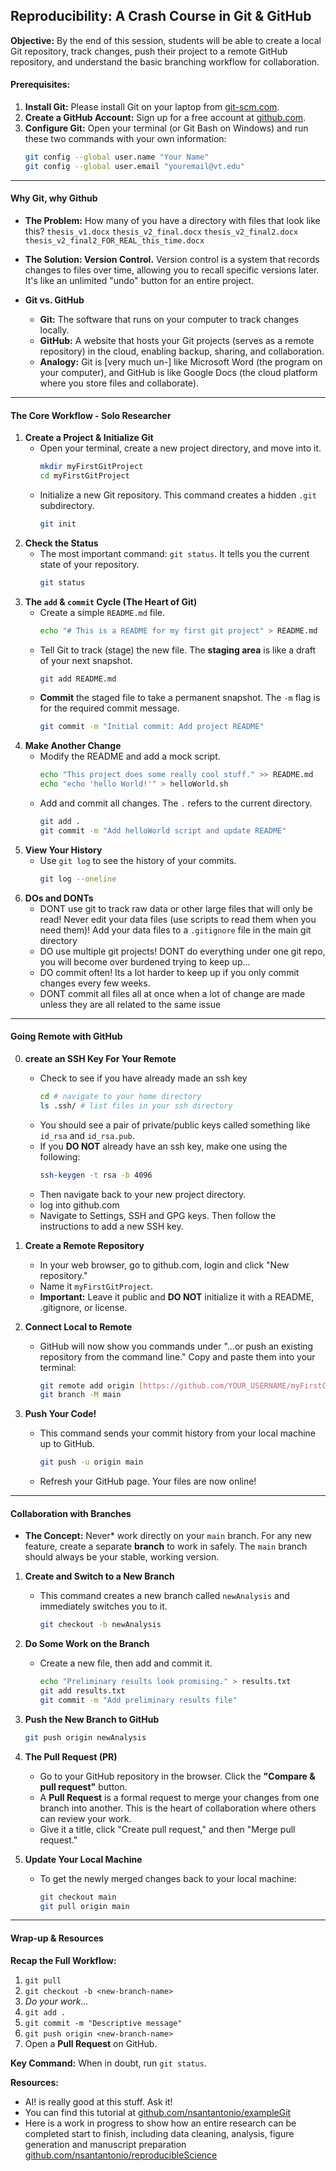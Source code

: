 ## Reproducibility: A Crash Course in Git & GitHub

**Objective:** By the end of this session, students will be able to create a local Git repository, track changes, push their project to a remote GitHub repository, and understand the basic branching workflow for collaboration.

#### Prerequisites:
1.  **Install Git:** Please install Git on your laptop from [git-scm.com](https://git-scm.com).
2.  **Create a GitHub Account:** Sign up for a free account at [github.com](https://github.com).
3.  **Configure Git:** Open your terminal (or Git Bash on Windows) and run these two commands with your own information:
    ```sh
    git config --global user.name "Your Name"
    git config --global user.email "youremail@vt.edu"
    ```
---

#### Why Git, why Github

* **The Problem:** How many of you have a directory with files that look like this? 
    `thesis_v1.docx`
    `thesis_v2_final.docx`
    `thesis_v2_final2.docx`
    `thesis_v2_final2_FOR_REAL_this_time.docx`

* **The Solution: Version Control.** Version control is a system that records changes to files over time, allowing you to recall specific versions later. It's like an unlimited "undo" button for an entire project.

* **Git vs. GitHub** 
    * **Git:** The software that runs on your computer to track changes locally.
    * **GitHub:** A website that hosts your Git projects (serves as a remote repository) in the cloud, enabling backup, sharing, and collaboration.
    * **Analogy:** Git is [very much un-] like Microsoft Word (the program on your computer), and GitHub is like Google Docs (the cloud platform where you store files and collaborate).

---
#### The Core Workflow - Solo Researcher 

1.  **Create a Project & Initialize Git**
    * Open your terminal, create a new project directory, and move into it.
        ```sh
        mkdir myFirstGitProject
        cd myFirstGitProject
        ```
    * Initialize a new Git repository. This command creates a hidden `.git` subdirectory.
        ```sh
        git init
        ```
2.  **Check the Status**
    * The most important command: `git status`. It tells you the current state of your repository.
        ```sh
        git status
        ```
3.  **The `add` & `commit` Cycle (The Heart of Git)**
    * Create a simple `README.md` file.
        ```sh
        echo "# This is a README for my first git project" > README.md
        ```
    * Tell Git to track (stage) the new file. The **staging area** is like a draft of your next snapshot.
        ```sh
        git add README.md
        ```
    * **Commit** the staged file to take a permanent snapshot. The `-m` flag is for the required commit message.
        ```sh
        git commit -m "Initial commit: Add project README"
        ```
4.  **Make Another Change**
    * Modify the README and add a mock script.
        ```sh
        echo "This project does some really cool stuff." >> README.md
        echo "echo 'hello World!'" > helloWorld.sh
        ```
    * Add and commit all changes. The `.` refers to the current directory.
        ```sh
        git add .
        git commit -m "Add helloWorld script and update README"
        ```
5.  **View Your History**
    * Use `git log` to see the history of your commits.
        ```sh
        git log --oneline
        ```
6. **DOs and DONTs**
    * DONT use git to track raw data or other large files that will only be read! Never edit your data files (use scripts to read them when you need them)! Add your data files to a `.gitignore` file in the main git directory
    * DO use multiple git projects! DONT do everything under one git repo, you will become over burdened trying to keep up...
    * DO commit often! Its a lot harder to keep up if you only commit changes every few weeks. 
    * DONT commit all files all at once when a lot of change are made unless they are all related to the same issue


---
#### Going Remote with GitHub 

0. **create an SSH Key For Your Remote**
    * Check to see if you have already made an ssh key
        ```sh
        cd # navigate to your home directory
        ls .ssh/ # list files in your ssh directory
        ```
    * You should see a pair of private/public keys called something like `id_rsa`  and `id_rsa.pub`.
    * If you **DO NOT** already have an ssh key, make one using the following:
        ```sh
        ssh-keygen -t rsa -b 4096
        ```
    * Then navigate back to your new project directory.
    * log into github.com
    * Navigate to Settings, SSH and GPG keys. Then follow the instructions to add a new SSH key.

1.  **Create a Remote Repository**
    * In your web browser, go to github.com, login and click "New repository."
    * Name it `myFirstGitProject`.
    * **Important:** Leave it public and **DO NOT** initialize it with a README, .gitignore, or license.

2.  **Connect Local to Remote**
    * GitHub will now show you commands under "...or push an existing repository from the command line." Copy and paste them into your terminal:
        ```sh
        git remote add origin [https://github.com/YOUR_USERNAME/myFirstGitProject.git](https://github.com/YOUR_USERNAME/myFirstGitProject.git)
        git branch -M main
        ```
3.  **Push Your Code!** 
    * This command sends your commit history from your local machine up to GitHub.
        ```sh
        git push -u origin main
        ```
    * Refresh your GitHub page. Your files are now online!

---

#### Collaboration with Branches 

* **The Concept:** Never* work directly on your `main` branch. For any new feature, create a separate **branch** to work in safely. The `main` branch should always be your stable, working version.

1.  **Create and Switch to a New Branch**
    * This command creates a new branch called `newAnalysis` and immediately switches you to it.
        ```sh
        git checkout -b newAnalysis
        ```
2.  **Do Some Work on the Branch**
    * Create a new file, then add and commit it.
        ```sh
        echo "Preliminary results look promising." > results.txt
        git add results.txt
        git commit -m "Add preliminary results file"
        ```
3.  **Push the New Branch to GitHub**
    ```sh
    git push origin newAnalysis
    ```
4.  **The Pull Request (PR)**
    * Go to your GitHub repository in the browser. Click the **"Compare & pull request"** button.
    * A **Pull Request** is a formal request to merge your changes from one branch into another. This is the heart of collaboration where others can review your work.
    * Give it a title, click "Create pull request," and then "Merge pull request."

5.  **Update Your Local Machine**
    * To get the newly merged changes back to your local machine:
        ```sh
        git checkout main
        git pull origin main
        ```
---
#### Wrap-up & Resources 

**Recap the Full Workflow:**
    
1.  `git pull`
2.  `git checkout -b <new-branch-name>`
3.  *Do your work...*
4.  `git add .`
5.  `git commit -m "Descriptive message"`
6.  `git push origin <new-branch-name>`
7.  Open a **Pull Request** on GitHub.

**Key Command:** When in doubt, run `git status`.

**Resources:**
  * AI! is really good at this stuff. Ask it!
  * You can find this tutorial at [github.com/nsantantonio/exampleGit](https://github.com/nsantantonio/exampleGit)
  * Here is a work in progress to show how an entire research can be completed start to finish, including data cleaning, analysis, figure generation and manuscript preparation [github.com/nsantantonio/reproducibleScience](https://github.com/nsantantonio/reproducibleScience)
